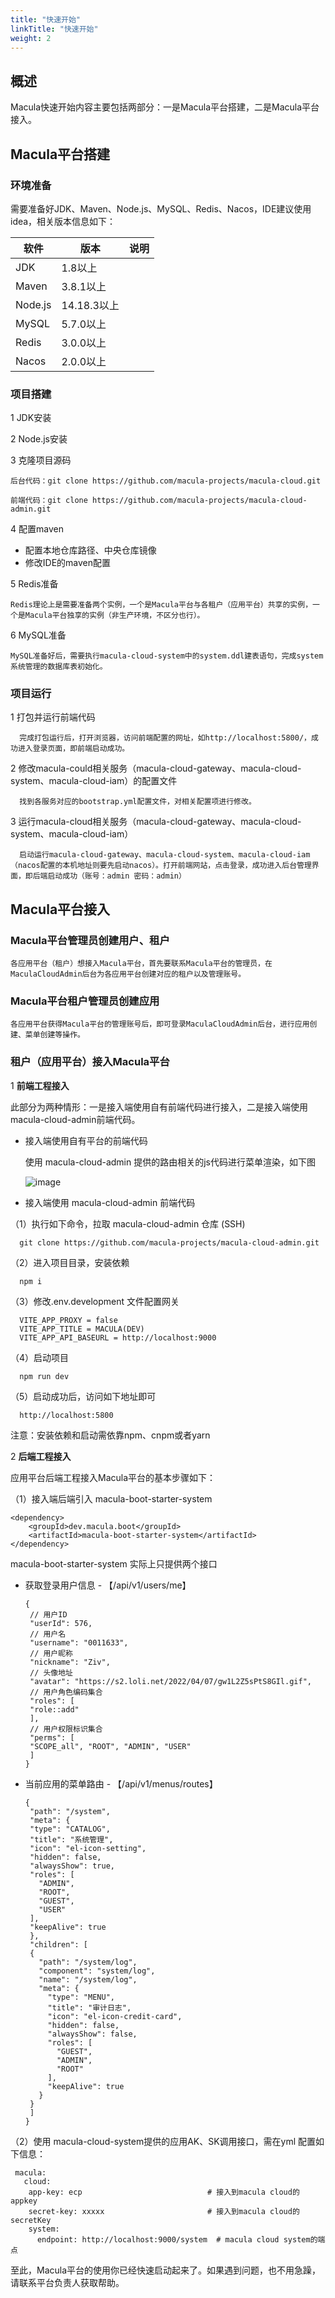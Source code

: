 ```yaml
---
title: "快速开始"
linkTitle: "快速开始"
weight: 2
---
```


## 概述

Macula快速开始内容主要包括两部分：一是Macula平台搭建，二是Macula平台接入。

## Macula平台搭建

### 环境准备

需要准备好JDK、Maven、Node.js、MySQL、Redis、Nacos，IDE建议使用idea，相关版本信息如下：

|  软件   | 版本  | 说明  |
|  ----  | ----  | ----  |
|  JDK   | 1.8以上  |   |
|  Maven   | 3.8.1以上  |   |
|  Node.js   | 14.18.3以上  |   |
|  MySQL   | 5.7.0以上  |   |
|  Redis   | 3.0.0以上  |   |
|  Nacos   | 2.0.0以上  |   |

### 项目搭建

 1 JDK安装

 2 Node.js安装

 3 克隆项目源码
   
    后台代码：git clone https://github.com/macula-projects/macula-cloud.git
   
    前端代码：git clone https://github.com/macula-projects/macula-cloud-admin.git

 4 配置maven
    
  + 配置本地仓库路径、中央仓库镜像
  + 修改IDE的maven配置
  
 5 Redis准备
 
    Redis理论上是需要准备两个实例，一个是Macula平台与各租户（应用平台）共享的实例，一个是Macula平台独享的实例（非生产环境，不区分也行）。
  
 6 MySQL准备
 
    MySQL准备好后，需要执行macula-cloud-system中的system.ddl建表语句，完成system系统管理的数据库表初始化。
  
### 项目运行

1 打包并运行前端代码
   
      完成打包运行后，打开浏览器，访问前端配置的网址，如http://localhost:5800/，成功进入登录页面，即前端启动成功。

2 修改macula-could相关服务（macula-cloud-gateway、macula-cloud-system、macula-cloud-iam）的配置文件
      
      找到各服务对应的bootstrap.yml配置文件，对相关配置项进行修改。
      
3 运行macula-cloud相关服务（macula-cloud-gateway、macula-cloud-system、macula-cloud-iam）
 
      启动运行macula-cloud-gateway、macula-cloud-system、macula-cloud-iam（nacos配置的本机地址则要先启动nacos）。打开前端网站，点击登录，成功进入后台管理界面，即后端启动成功（账号：admin 密码：admin）

## Macula平台接入

### Macula平台管理员创建用户、租户

    各应用平台（租户）想接入Macula平台，首先要联系Macula平台的管理员，在MaculaCloudAdmin后台为各应用平台创建对应的租户以及管理账号。

### Macula平台租户管理员创建应用

    各应用平台获得Macula平台的管理账号后，即可登录MaculaCloudAdmin后台，进行应用创建、菜单创建等操作。

### 租户（应用平台）接入Macula平台

1 **前端工程接入**

  此部分为两种情形：一是接入端使用自有前端代码进行接入，二是接入端使用 macula-cloud-admin前端代码。

 + 接入端使用自有平台的前端代码

   使用 macula-cloud-admin 提供的路由相关的js代码进行菜单渲染，如下图
   
   ![image](./images/mca-vue.png)

 + 接入端使用 macula-cloud-admin 前端代码

  （1）执行如下命令，拉取 macula-cloud-admin 仓库 (SSH) 
   
      git clone https://github.com/macula-projects/macula-cloud-admin.git
      
  （2）进入项目目录，安装依赖
  
      npm i
      
  （3）修改.env.development 文件配置网关
  
      VITE_APP_PROXY = false
      VITE_APP_TITLE = MACULA(DEV)
      VITE_APP_API_BASEURL = http://localhost:9000
      
  （4）启动项目
  
      npm run dev
      
  （5）启动成功后，访问如下地址即可
  
      http://localhost:5800

   注意：安装依赖和启动需依靠npm、cnpm或者yarn

2 **后端工程接入**

应用平台后端工程接入Macula平台的基本步骤如下：

（1）接入端后端引入 macula-boot-starter-system

    <dependency>
        <groupId>dev.macula.boot</groupId>
        <artifactId>macula-boot-starter-system</artifactId>
    </dependency>
    
  macula-boot-starter-system 实际上只提供两个接口
  
 + 获取登录用户信息 - 【/api/v1/users/me】

       {
        // 用户ID
        "userId": 576,
        // 用户名
        "username": "0011633",
        // 用户昵称
        "nickname": "Ziv",
        // 头像地址
        "avatar": "https://s2.loli.net/2022/04/07/gw1L2Z5sPtS8GIl.gif",
        // 用户角色编码集合
        "roles": [
        "role::add"
        ],
        // 用户权限标识集合
        "perms": [
        "SCOPE_all", "ROOT", "ADMIN", "USER"
        ]
       }
   
 + 当前应用的菜单路由 - 【/api/v1/menus/routes】

       {
        "path": "/system",
        "meta": {
        "type": "CATALOG",
        "title": "系统管理",
        "icon": "el-icon-setting",
        "hidden": false,
        "alwaysShow": true,
        "roles": [
          "ADMIN",
          "ROOT",
          "GUEST",
          "USER"
        ],
        "keepAlive": true
        },
        "children": [
        {
          "path": "/system/log",
          "component": "system/log",
          "name": "/system/log",
          "meta": {
            "type": "MENU",
            "title": "审计日志",
            "icon": "el-icon-credit-card",
            "hidden": false,
            "alwaysShow": false,
            "roles": [
              "GUEST",
              "ADMIN",
              "ROOT"
            ],
            "keepAlive": true
          }
        }
        ]
       }
   
（2）使用 macula-cloud-system提供的应用AK、SK调用接口，需在yml 配置如下信息：

     macula:
       cloud:
        app-key: ecp                            # 接入到macula cloud的appkey
        secret-key: xxxxx                       # 接入到macula cloud的secretKey
        system:
          endpoint: http://localhost:9000/system  # macula cloud system的端点
          

至此，Macula平台的使用你已经快速启动起来了。如果遇到问题，也不用急躁，请联系平台负责人获取帮助。
